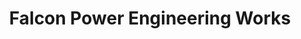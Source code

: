 ---
title: "Falcon Power Engineering Works"
url: /karachi/falcon-power-engineering-works/
shop: Allgemein
---